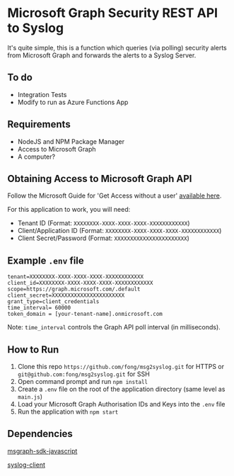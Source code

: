 # Microsoft Graph Security REST API to Syslog

It's quite simple, this is a function which queries (via polling) security alerts from Microsoft Graph and forwards the alerts to a Syslog Server.

## To do
* Integration Tests
* Modify to run as Azure Functions App

## Requirements

* NodeJS and NPM Package Manager
* Access to Microsoft Graph
* A computer?

## Obtaining Access to Microsoft Graph API

Follow the Microsoft Guide for 'Get Access without a user' [available here](https://docs.microsoft.com/en-us/graph/auth-overview).

For this application to work, you will need:
* Tenant ID (Format: `XXXXXXXX-XXXX-XXXX-XXXX-XXXXXXXXXXXX`)
* Client/Application ID (Format: `XXXXXXXX-XXXX-XXXX-XXXX-XXXXXXXXXXXX`)
* Client Secret/Password (Format: `XXXXXXXXXXXXXXXXXXXXXXX`)

## Example `.env` file
```
tenant=XXXXXXXX-XXXX-XXXX-XXXX-XXXXXXXXXXXX
client_id=XXXXXXXX-XXXX-XXXX-XXXX-XXXXXXXXXXXX
scope=https://graph.microsoft.com/.default
client_secret=XXXXXXXXXXXXXXXXXXXXXXX
grant_type=client_credentials
time_interval= 60000
token_domain = [your-tenant-name].onmicrosoft.com
```

Note: `time_interval` controls the Graph API poll interval (in milliseconds).

## How to Run

1. Clone this repo `https://github.com/fong/msg2syslog.git` for HTTPS or `git@github.com:fong/msg2syslog.git` for SSH
2. Open command prompt and run `npm install`
3. Create a `.env` file on the root of the application directory (same level as `main.js`)
4. Load your Microsoft Graph Authorisation IDs and Keys into the `.env` file
5. Run the application with `npm start`

## Dependencies

[msgraph-sdk-javascript](https://github.com/microsoftgraph/msgraph-sdk-javascript)

[syslog-client](https://github.com/paulgrove/node-syslog-client)

